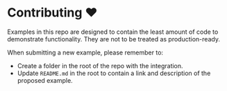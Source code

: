 # Contributing ️️❤️

Examples in this repo are designed to contain the least amount of code to demonstrate functionality. They are not to be treated as production-ready.

When submitting a new example, please remember to:

- Create a folder in the root of the repo with the integration.
- Update `README.md` in the root to contain a link and description of the proposed example.
